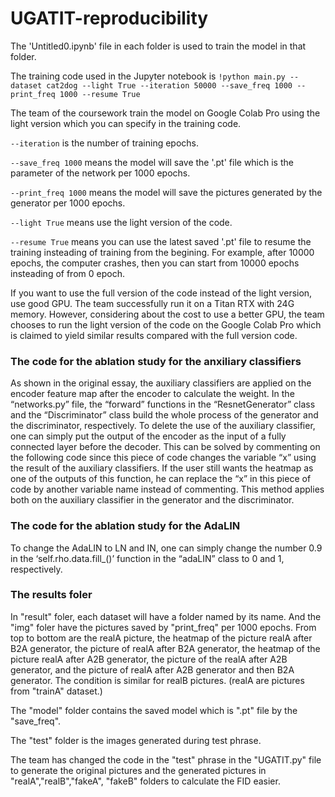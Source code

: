 # UGATIT-reproducibility
The 'Untitled0.ipynb' file in each folder is used to train the model in that folder.

The training code used in the Jupyter notebook is `!python main.py --dataset cat2dog --light True --iteration 50000 --save_freq 1000 --print_freq 1000 --resume True`

The team of the coursework train the model on Google Colab Pro using the light version which you can specify in the training code. 

`--iteration` is the number of training epochs.

`--save_freq 1000` means the model will save the '.pt' file which is the parameter of the network per 1000 epochs.

`--print_freq 1000` means the model will save the pictures generated by the generator per 1000 epochs.

`--light True` means use the light version of the code.

`--resume True` means you can use the latest saved '.pt' file to resume the training insteading of training from the begining. For example, after 10000 epochs, the computer crashes, then you can start from 10000 epochs insteading of from 0 epoch.

If you want to use the full version of the code instead of the light version, use good GPU. The team successfully run it on a Titan RTX with 24G memory. However, considering about the cost to use a better GPU, the team chooses to run the light version of the code on the Google Colab Pro which is claimed to yield similar results compared with the full version code.

### The code for the ablation study for the anxiliary classifiers
As shown in the original essay, the auxiliary classifiers are applied on the encoder feature map after the encoder to calculate the weight. In the “networks.py” file, the “forward” functions in the “ResnetGenerator” class and the “Discriminator” class build the whole process of the generator and the discriminator, respectively. To delete the use of the auxiliary classifier, one can simply put the output of the encoder as the input of a fully connected layer before the decoder. This can be solved by commenting on the following code since this piece of code changes the variable “x” using the result of the auxiliary classifiers. If the user still wants the heatmap as one of the outputs of this function, he can replace the “x” in this piece of code by another variable name instead of commenting. This method applies both on the auxiliary classifier in the generator and the discriminator.

### The code for the ablation study for the AdaLIN

To change the AdaLIN to LN and IN, one can simply change the number 0.9 in the ‘self.rho.data.fill\_()’ function in the “adaLIN” class to 0 and 1, respectively.

### The results foler
In "result" foler, each dataset will have a folder named by its name. And the "img" foler have the pictures saved by "print_freq" per 1000 epochs. From top to bottom are the realA picture, the heatmap of the picture realA after B2A generator, the picture of realA after B2A generator, the heatmap of the picture realA after A2B generator, the picture of the realA after A2B generator, and the picture of realA after A2B generator and then B2A generator. The condition is similar for realB pictures. (realA are pictures from "trainA" dataset.)

The "model" folder contains the saved model which is ".pt" file by the "save_freq".

The "test" folder is the images generated during test phrase.

The team has changed the code in the "test" phrase in the "UGATIT.py" file to generate the original pictures and the generated pictures in "realA","realB","fakeA", "fakeB" folders to calculate the FID easier.

